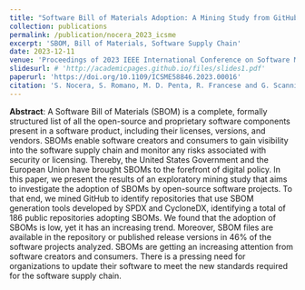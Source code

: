 ```yaml
---
title: "Software Bill of Materials Adoption: A Mining Study from GitHub"
collection: publications
permalink: /publication/nocera_2023_icsme
excerpt: 'SBOM, Bill of Materials, Software Supply Chain'
date: 2023-12-11
venue: 'Proceedings of 2023 IEEE International Conference on Software Maintenance and Evolution (ICSME)'
slidesurl: # 'http://academicpages.github.io/files/slides1.pdf'
paperurl: 'https://doi.org/10.1109/ICSME58846.2023.00016'
citation: 'S. Nocera, S. Romano, M. D. Penta, R. Francese and G. Scanniello, "Software Bill of Materials Adoption: A Mining Study from GitHub," 2023 IEEE International Conference on Software Maintenance and Evolution (ICSME), Bogotá, Colombia, 2023, pp. 39-49, doi: 10.1109/ICSME58846.2023.00016.'
---
```


**Abstract**: A Software Bill of Materials (SBOM) is a complete, formally structured list of all the open-source and proprietary software components present in a software product, including their licenses, versions, and vendors. SBOMs enable software creators and consumers to gain visibility into the software supply chain and monitor any risks associated with security or licensing. Thereby, the United States Government and the European Union have brought SBOMs to the forefront of digital policy. In this paper, we present the results of an exploratory mining study that aims to investigate the adoption of SBOMs by open-source software projects. To that end, we mined GitHub to identify repositories that use SBOM generation tools developed by SPDX and CycloneDX, identifying a total of 186 public repositories adopting SBOMs. We found that the adoption of SBOMs is low, yet it has an increasing trend. Moreover, SBOM files are available in the repository or published release versions in 46% of the software projects analyzed. SBOMs are getting an increasing attention from software creators and consumers. There is a pressing need for organizations to update their software to meet the new standards required for the software supply chain.
